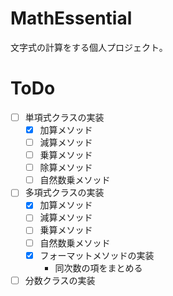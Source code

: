 # MathEssential
文字式の計算をする個人プロジェクト。


# ToDo
- [ ] 単項式クラスの実装
   -  [x] 加算メソッド
   -  [ ] 減算メソッド
   -  [ ] 乗算メソッド
   -  [ ] 除算メソッド
   -  [ ] 自然数乗メソッド
- [ ] 多項式クラスの実装
   -  [x] 加算メソッド
   -  [ ] 減算メソッド
   -  [ ] 乗算メソッド
   -  [ ] 自然数乗メソッド
   -  [x] フォーマットメソッドの実装
      - 同次数の項をまとめる
- [ ] 分数クラスの実装 
